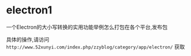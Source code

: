 # electron1
一个Electron的大小写转换的实用功能举例怎么打包在各个平台,发布包

具体的操作,请访问 
`http://www.52xunyi.com/index.php/zzyblog/category/app/electron/` 
获取
